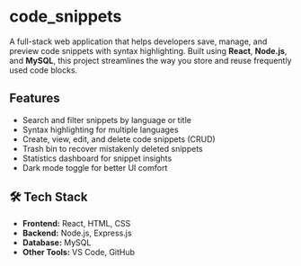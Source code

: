# code_snippets

A full-stack web application that helps developers save, manage, and preview code snippets with syntax highlighting. Built using **React**, **Node.js**, and **MySQL**, this project streamlines the way you store and reuse frequently used code blocks.

##  Features

-  Search and filter snippets by language or title  
-  Syntax highlighting for multiple languages  
-  Create, view, edit, and delete code snippets (CRUD)  
-  Trash bin to recover mistakenly deleted snippets  
-  Statistics dashboard for snippet insights  
-  Dark mode toggle for better UI comfort

## 🛠 Tech Stack

- **Frontend:** React, HTML, CSS  
- **Backend:** Node.js, Express.js  
- **Database:** MySQL  
- **Other Tools:** VS Code, GitHub


